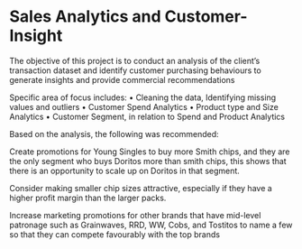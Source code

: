 # Sales Analytics and Customer-Insight


The objective of this project is to conduct an analysis of the client’s transaction dataset and identify customer purchasing behaviours to generate insights and provide commercial recommendations

Specific area of focus includes: 
• Cleaning the data, Identifying missing values and outliers 
• Customer Spend Analytics 
• Product type and Size Analytics 
• Customer Segment, in relation to Spend and Product Analytics

Based on the analysis, the following was recommended:

Create promotions for Young Singles to buy more Smith chips, and they are the only segment who buys Doritos more than smith chips, this shows that there is an opportunity to scale up on Doritos in that segment.

Consider making smaller chip sizes attractive, especially if they have a higher profit margin than the larger packs.

Increase marketing promotions for other brands that have mid-level patronage such as Grainwaves, RRD, WW, Cobs, and Tostitos to name a few so that they can compete favourably with the top brands
